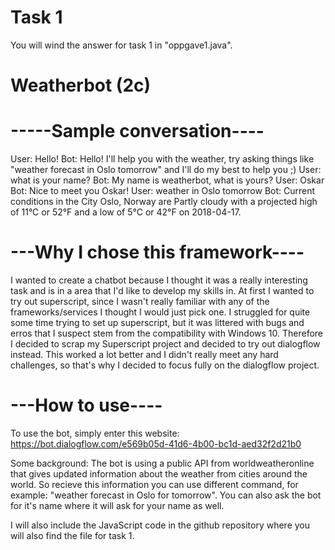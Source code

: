 # Task 1
You will wind the answer for task 1 in "oppgave1.java". 

# Weatherbot (2c)

# -----Sample conversation----
User: Hello!
Bot: Hello! I'll help you with the weather, try asking things like "weather forecast in Oslo tomorrow" and I'll do my best to help you ;)
User: what is your name?
Bot: My name is weatherbot, what is yours?
User: Oskar
Bot: Nice to meet you Oskar!
User: weather in Oslo tomorrow
Bot: Current conditions in the City Oslo, Norway are Partly cloudy with a projected high of 11°C or 52°F and a low of 5°C or 42°F on 2018-04-17.

# ---Why I chose this framework----
I wanted to create a chatbot because I thought it was a really interesting task and is in a area that I'd like to develop my skills in. At first I wanted to try
out superscript, since I wasn't really familiar with any of the frameworks/services I thought I would just pick one. I struggled for quite some time trying to set up 
superscript, but it was littered with bugs and erros that I suspect stem from the compatibility with Windows 10. Therefore I decided to scrap my Superscript 
project and decided to try out dialogflow instead. This worked a lot better and I didn't really meet any hard challenges, so that's why I decided to focus fully on 
the dialogflow project. 


# ---How to use----
To use the bot, simply enter this website:
https://bot.dialogflow.com/e569b05d-41d6-4b00-bc1d-aed32f2d21b0

Some background: The bot is using a public API from worldweatheronline that gives updated information about the weather from cities around the world. 
So recieve this information you can use different command, for example: "weather forecast in Oslo for tomorrow". 
You can also ask the bot for it's name where it will ask for your name as well. 

I will also include the JavaScript code in the github repository where you will also find the file for task 1. 
